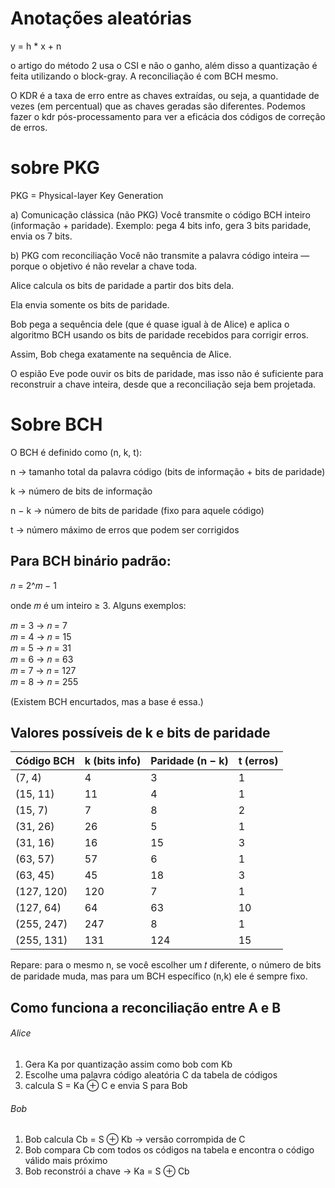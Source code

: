# Anotações aleatórias

y = h * x + n

o artigo do método 2 usa o CSI e não o ganho, além disso a quantização é feita utilizando o block-gray. A reconciliação é com BCH mesmo.

O KDR é a taxa de erro entre as chaves extraídas, ou seja, a quantidade de vezes (em percentual) que as chaves geradas são diferentes. Podemos fazer o kdr pós-processamento para ver a eficácia dos códigos de correção de erros.



# sobre PKG

PKG = Physical-layer Key Generation

a) Comunicação clássica (não PKG)
Você transmite o código BCH inteiro (informação + paridade).
Exemplo: pega 4 bits info, gera 3 bits paridade, envia os 7 bits.

b) PKG com reconciliação
Você não transmite a palavra código inteira — porque o objetivo é não revelar a chave toda.

Alice calcula os bits de paridade a partir dos bits dela.

Ela envia somente os bits de paridade.

Bob pega a sequência dele (que é quase igual à de Alice) e aplica o algoritmo BCH usando os bits de paridade recebidos para corrigir erros.

Assim, Bob chega exatamente na sequência de Alice.

O espião Eve pode ouvir os bits de paridade, mas isso não é suficiente para reconstruir a chave inteira, desde que a reconciliação seja bem projetada.



# Sobre BCH

O BCH é definido como (n, k, t):

n → tamanho total da palavra código (bits de informação + bits de paridade)

k → número de bits de informação

n − k → número de bits de paridade (fixo para aquele código)

t → número máximo de erros que podem ser corrigidos

## Para BCH binário padrão:

𝑛 = 2^𝑚 − 1

onde 𝑚 é um inteiro ≥ 3.
Alguns exemplos:

𝑚 = 3 → 𝑛 = 7  
𝑚 = 4 → 𝑛 = 15  
𝑚 = 5 → 𝑛 = 31  
𝑚 = 6 → 𝑛 = 63  
𝑚 = 7 → 𝑛 = 127  
𝑚 = 8 → 𝑛 = 255  

(Existem BCH encurtados, mas a base é essa.)

## Valores possíveis de k e bits de paridade

| Código BCH | k (bits info) | Paridade (n − k) | t (erros) |
| ---------- | ------------- | ---------------- | --------- |
| (7, 4)     | 4             | 3                | 1         |
| (15, 11)   | 11            | 4                | 1         |
| (15, 7)    | 7             | 8                | 2         |
| (31, 26)   | 26            | 5                | 1         |
| (31, 16)   | 16            | 15               | 3         |
| (63, 57)   | 57            | 6                | 1         |
| (63, 45)   | 45            | 18               | 3         |
| (127, 120) | 120           | 7                | 1         |
| (127, 64)  | 64            | 63               | 10        |
| (255, 247) | 247           | 8                | 1         |
| (255, 131) | 131           | 124              | 15        |

Repare: para o mesmo n, se você escolher um 𝑡 diferente, o número de bits de paridade muda, mas para um BCH específico (n,k) ele é sempre fixo.

## Como funciona a reconciliação entre A e B
    
###### Alice
1. Gera Ka por quantização assim como bob com Kb
2. Escolhe uma palavra código aleatória C da tabela de códigos
3. calcula S = Ka ⊕ C e envia S para Bob
###### Bob
1. Bob calcula Cb = S ⊕ Kb → versão corrompida de C
2. Bob compara Cb com todos os códigos na tabela e encontra o código válido mais próximo
3. Bob reconstrói a chave → Ka = S ⊕ Cb